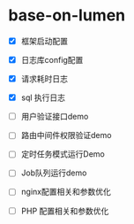 # base-on-lumen

* [x] 框架启动配置

* [x] 日志库config配置
* [x] 请求耗时日志
* [x] sql 执行日志

* [ ] 用户验证接口demo
* [ ] 路由中间件权限验证demo
* [ ] 定时任务模式运行Demo
* [ ] Job队列运行demo

* [ ] nginx配置相关和参数优化
* [ ] PHP 配置相关和参数优化




